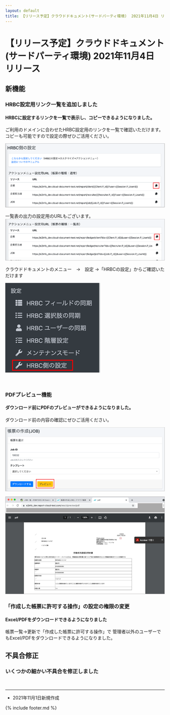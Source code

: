 ```yaml
---
layout: default
title: 【リリース予定】クラウドドキュメント(サードパーティ環境)  2021年11月4日 リリース
---
```


# 【リリース予定】クラウドドキュメント(サードパーティ環境)  2021年11月4日 リリース  

## 新機能

### HRBC設定用リンク一覧を追加しました
#### HRBCに設定するリンクを一覧で表示し、コピーできるようになりました。
ご利用のドメインに合わせたHRBC設定用のリンクを一覧で確認いただけます。
コピーも可能ですので設定の際ぜひご活用ください。

![HRBC設定用リンク一覧](images/20211104/1104_2.png)

一覧表の出力の設定用のURLもございます。
![HRBC設定用リンク一覧](images/20211104/1104_1.png)

クラウドドキュメントのメニュー　→　設定 →「HRBCの設定」からご確認いただけます

![クラウドドキュメントメニュー](images/20211104/1104_3.png)

<br>

### PDFプレビュー機能
#### ダウンロード前にPDFのプレビューができるようになりました。<br>
ダウンロード前の内容の確認にぜひご活用ください。

![プレビュー](images/20211104/1104_5.png)

![プレビューのPDF](images/20211104/1104_4.png)


### 「作成した帳票に許可する操作」の設定の権限の変更
#### Excel/PDFをダウンロードできるようになりました<br>
帳票一覧→更新で「作成した帳票に許可する操作」で
管理者以外のユーザーでもExcel/PDFをダウンロードできるようになりました。

## 不具合修正　

### いくつかの細かい不具合を修正しました

<br>

-----
* 2021年11月1日新規作成

{% include footer.md %}

